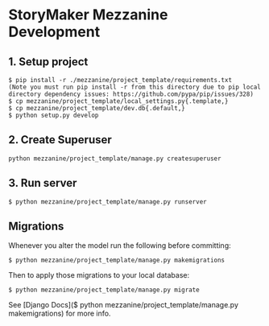 # StoryMaker Mezzanine Development

## 1. Setup project

```
$ pip install -r ./mezzanine/project_template/requirements.txt
(Note you must run pip install -r from this directory due to pip local directory dependency issues: https://github.com/pypa/pip/issues/328)
$ cp mezzanine/project_template/local_settings.py{.template,}
$ cp mezzanine/project_template/dev.db{.default,}
$ python setup.py develop
```

## 2. Create Superuser

```
python mezzanine/project_template/manage.py createsuperuser
```

## 3. Run server

```
$ python mezzanine/project_template/manage.py runserver
```

## Migrations

Whenever you alter the model run the following before committing:

```
$ python mezzanine/project_template/manage.py makemigrations
```

Then to apply those migrations to your local database:

```
$ python mezzanine/project_template/manage.py migrate

```

See [Django Docs]($ python mezzanine/project_template/manage.py makemigrations) for more info.
